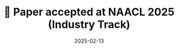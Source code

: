 ---
title: 🎉 Paper accepted at NAACL 2025 (Industry Track)
summary: Our [WritingPath](https://arxiv.org/abs/2404.13919) paper has been accepted to **NAACL 2025 (Industry Track)**! 
date: 2025-02-13

# Featured image
# Place an image named `featured.jpg/png` in this page's folder and customize its options here.
image:
  caption: 'Image credit: [**Unsplash**](https://unsplash.com)'

authors:
  - admin
  - Ted

tags:
  - Academic
  - Hugo Blox
  - Markdown
---